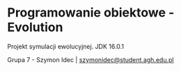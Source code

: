 # Programowanie obiektowe - Evolution
Projekt symulacji ewolucyjnej.
JDK 16.0.1

Grupa 7 - Szymon Idec | szymonidec@student.agh.edu.pl